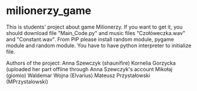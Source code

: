 # milionerzy_game
This is students' project about game Milionerzy. If you want to get it, you should download file "Main_Code.py" and music files "Czołóweczka.wav" and "Constant.wav". From PIP please install random module, pygame module and random module. You have to have python interpreter to initialize file.

Authors of the project:
Anna Szewczyk (shaunifire)
Kornelia Gorzycka (uploaded her part offline through Anna Szewczyk's account
Mikołaj (giomio)
Waldemar Wojna (Elvarius)
Mateusz Przystałowski (MPrzystalowski)
